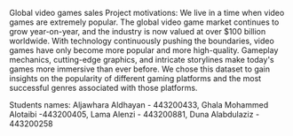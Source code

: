 Global video games sales 
Project motivations: We live in a time when video games are extremely popular. The global video game market continues to grow year-on-year, and the industry is now valued at over $100 billion worldwide. With technology continuously pushing the boundaries, video games have only become more popular and more high-quality. Gameplay mechanics, cutting-edge graphics, and intricate storylines make today's games more immersive than ever before. 
 We chose this dataset to gain insights on the popularity of different gaming platforms and the most successful genres associated with those platforms.

 Students names:
 Aljawhara Aldhayan - 443200433,
 Ghala Mohammed Alotaibi -443200405,
 Lama Alenzi - 443200881,
 Duna Alabdulaziz - 443200258
